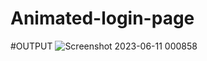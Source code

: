 # Animated-login-page

#OUTPUT
![Screenshot 2023-06-11 000858](https://github.com/123shahan/Animated-login-page/assets/102419339/c2d8092c-3237-4460-b42b-94a8700ca505)
